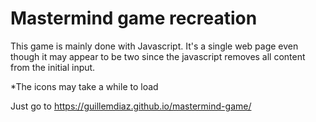 # Mastermind game recreation

This game is mainly done with Javascript. It's a single web page even though it may 
appear to be two since the javascript removes all content from the initial input.

*The icons may take a while to load

Just go to https://guillemdiaz.github.io/mastermind-game/

